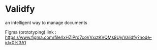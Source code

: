 # Validfy
an intelligent way to manage documents

Figma (prototyping) link : https://www.figma.com/file/IxHZlPrd7coVVxctKVQMs9Uy/Validfy?node-id=0%3A1

